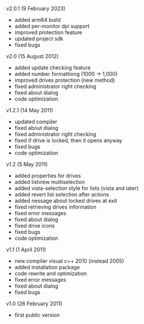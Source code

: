 v2.0.1 (9 February 2023)
- added arm64 build
- added per-monitor dpi support
- improved protection feature
- updated project sdk
- fixed bugs

v2.0 (15 August 2012)
- added update checking feature
- added number formattiong (1000 -> 1,000)
- improved drives protection (new method)
- fixed administrator right checking
- fixed about dialog
- code optimization

v1.2.1 (14 May 2011)
- updated compiler
- fixed about dialog
- fixed administrator right checking
- fixed if drive is locked, then it opens anyway
- fixed bugs
- code optimization

v1.2 (5 May 2011)
- added properties for drives
- added listview multiselection
- added vista-selection style for lists (vista and later)
- added revert list selection after actions
- added nessage about locked drives at exit
- fixed retrieving drives information
- fixed error messages
- fixed about dialog
- fixed drive icons
- fixed bugs
- code optimization

v1.1 (1 April 2011)
- new compiler visual c++ 2010 (instead 2005)
- added installation package
- code rewrite and optimization
- fixed error messages
- fixed about dialog
- fixed bugs

v1.0 (26 February 2011)
- first public version
